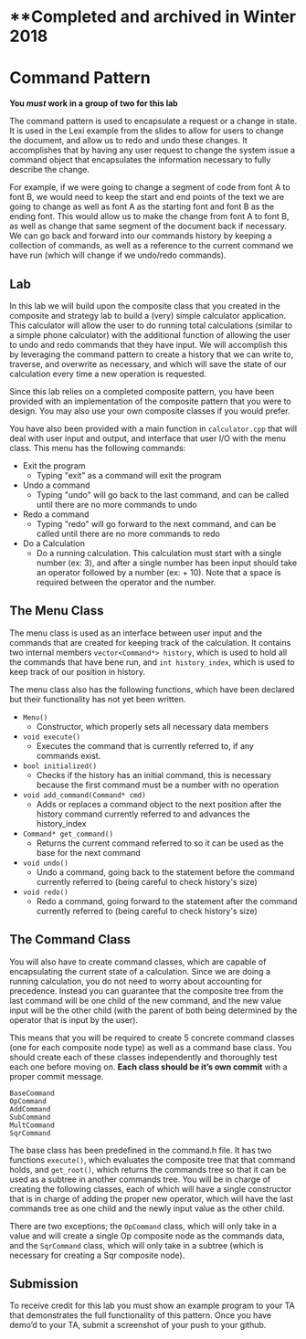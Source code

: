 # **Completed and archived in Winter 2018


# Command Pattern
**You *must* work in a group of two for this lab**

The command pattern is used to encapsulate a request or a change in state. It is used in the Lexi example from the slides to allow for users to change the document, and allow us to redo and undo these changes. It accomplishes that by having any user request to change the system issue a command object that encapsulates the information necessary to fully describe the change. 

For example, if we were going to change a segment of code from font A to font B, we would need to keep the start and end points of the text we are going to change as well as font A as the starting font and font B as the ending font. This would allow us to make the change from font A to font B, as well as change that same segment of the document back if necessary. We can go back and forward into our commands history by keeping a collection of commands, as well as a reference to the current command we have run (which will change if we undo/redo commands).

## Lab
In this lab we will build upon the composite class that you created in the composite and strategy lab to build a (very) simple calculator application. This calculator will allow the user to do running total calculations (similar to a simple phone calculator) with the additional function of allowing the user to undo and redo commands that they have input. We will accomplish this by leveraging the command pattern to create a history that we can write to, traverse, and overwrite as necessary, and which will save the state of our calculation every time a new operation is requested.

Since this lab relies on a completed composite pattern, you have been provided with an implementation of the composite pattern that you were to design. You may also use your own composite classes if you would prefer.

You have also been provided with a main function in `calculator.cpp` that will deal with user input and output, and interface that user I/O with the menu class. This menu has the following commands:
* Exit the program
  * Typing "exit" as a command will exit the program
* Undo a command
  * Typing "undo" will go back to the last command, and can be called until there are no more commands to undo
* Redo a command
  * Typing "redo" will go forward to the next command, and can be called until there are no more commands to redo
* Do a Calculation
  * Do a running calculation. This calculation must start with a single number (ex: 3), and after a single number has been input should take an operator followed by a number (ex: + 10). Note that a space is required between the operator and the number. 

## The Menu Class
The menu class is used as an interface between user input and the commands that are created for keeping track of the calculation. It contains two internal members `vector<Command*> history`, which is used to hold all the commands that have bene run, and `int history_index`, which is used to keep track of our position in history. 

The menu class also has the following functions, which have been declared but their functionality has not yet been written. 
* `Menu()`
  * Constructor, which properly sets all necessary data members
* `void execute()` 
  * Executes the command that is currently referred to, if any commands exist.
* `bool initialized()` 
  * Checks if the history has an initial command, this is necessary because the first command must be a number with no operation
* `void add_command(Command* cmd)`
  * Adds or replaces a command object to the next position after the history command currently referred to and advances the history_index
* `Command* get_command()`
  * Returns the current command referred to so it can be used as the base for the next command
* `void undo()`
  * Undo a command, going back to the statement before the command currently referred to (being careful to check history's size)
* `void redo()`
  * Redo a command, going forward to the statement after the command currently referred to (being careful to check history's size)

## The Command Class
You will also have to create command classes, which are capable of encapsulating the current state of a calculation. Since we are doing a running calculation, you do not need to worry about accounting for precedence. Instead you can guarantee that the composite tree from the last command will be one child of the new command, and the new value input will be the other child (with the parent of both being determined by the operator that is input by the user).

This means that you will be required to create 5 concrete command classes (one for each composite node type) as well as a command base class. You should create each of these classes independently and thoroughly test each one before moving on. **Each class should be it’s own commit** with a proper commit message.


`BaseCommand`  
`OpCommand`  
`AddCommand`  
`SubCommand`  
`MultCommand`  
`SqrCommand`  

The base class has been predefined in the command.h file. It has two functions `execute()`, which evaluates the composite tree that that command holds, and `get_root()`, which returns the commands tree so that it can be used as a subtree in another commands tree. You will be in charge of creating the following classes, each of which will have a single constructor that is in charge of adding the proper new operator, which will have the last commands tree as one child and the newly input value as the other child. 

There are two exceptions; the `OpCommand` class, which will only take in a value and will create a single Op composite node as the commands data, and the `SqrCommand` class, which will only take in a subtree (which is necessary for creating a Sqr composite node).

## Submission
To receive credit for this lab you must show an example program to your TA that demonstrates the full functionality of this pattern. Once you have demo’d to your TA, submit a screenshot of your push to your github. 
